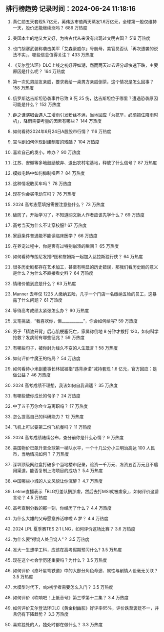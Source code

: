 
## 排行榜趋势 记录时间：2024-06-24 11:18:16
  
  1. 黄仁勋五天套现5.7亿元，英伟达市值两天蒸发1.6万亿元，全球第一股仅维持一天，股价还能继续涨吗？ 686 万热度
    
  2. 美国本土的地又大又好，为啥古代从来没有出现过文明古国？ 519 万热度
    
  3. 也门胡塞武装称袭击美军「艾森豪威尔」号航母，美官员否认「再次遭袭的说法不实」，哪些信息值得关注？ 433 万热度
    
  4. 《艾尔登法环》DLC上线之初好评如潮，然而两天过去评分却快速下跌，主要原因是什么呢？ 164 万热度
    
  5. 第一次见男朋友亲戚，要求我给一桌男方亲戚倒茶，这个情况是怎么回事？ 158 万热度
    
  6. 俄罗斯达吉斯坦恐袭事件已致 9 死 25 伤，达吉斯坦位于哪里？遭遇恐袭原因可能是什么？ 152 万热度
    
  7. 薛之谦演唱会遇人工增雨引发粉丝不满，当地回应「为抗旱，必须抓住降雨时机」，降雨需要考量的因素有哪些？ 144 万热度
    
  8. 如何看待2024年6月24日A股股市行情？ 116 万热度
    
  9. 宫斗剧如何体现封建制度的残酷？ 104 万热度
    
  10. 喜欢自己的发小，咋办？ 90 万热度
    
  11. 江苏、安徽等多地鼓励放弃、退出农村宅基地，释放了什么信号？ 87 万热度
    
  12. 模拟电路中如何抑制噪声？ 84 万热度
    
  13. 这种情况敢买车吗？ 78 万热度
    
  14. 现在你会买电动车吗？ 76 万热度
    
  15. 2024 高考志愿填报需要注意些什么？ 73 万热度
    
  16. 破防了，开始学习了，不知道网文新人作者应该先学什么？ 69 万热度
    
  17. 高考当天为什么不让穿校服? 67 万热度
    
  18. 家庭条件普通能不能读临床医学？ 66 万热度
    
  19. 在养宠过程中，你是否有过特别崩溃的瞬间？ 65 万热度
    
  20. 如何看待布朗尼发推P图和詹姆斯一起加入达拉斯独行侠？ 64 万热度
    
  21. 很多历史剧都存在艺术加工，甚至有明显的历史错误，那我们看历史剧的意义是什么？为什么不直接看史料？ 64 万热度
    
  22. 情绪价值到底是什么？ 63 万热度
    
  23. Manner 去年仅 1225 人缴纳五险，几乎一个门店一名缴纳五险的员工，这暴露了什么问题？ 61 万热度
    
  24. 等待高考成绩太紧张怎么办？ 60 万热度
    
  25. 文笔挑战，“我喜欢你，但___________”，你会如何续写? 59 万热度
    
  26. 男子「精油开背」后心肌梗塞死亡，家属称倒地 8 分钟才拨打 120，如何科学抢救？发病前有哪些征兆？ 59 万热度
    
  27. 有哪些句子，被你封为经久不变的人生箴言 ? 58 万热度
    
  28. 如何评价牛魔王的结局？ 54 万热度
    
  29. 如何看待小米副董事长林斌被指“违背承诺”减持套现 1.6 亿元，官方回应：是做公益？ 46 万热度
    
  30. 2024 高考成绩不理想，我该如何自我调适？ 35 万热度
    
  31. 有哪些使你成长的句子？ 24 万热度
    
  32. 中了五千万你会立马离职吗？ 17 万热度
    
  33. 怎么提高自己的科研能力？ 12 万热度
    
  34. 飞机上可以要第二份飞机餐吗？ 11 万热度
    
  35. 2024 高考成绩陆续公布，查分前你是什么心情？ 9 万热度
    
  36. 美国物价已飙升至全球第一梯队水平，一个十几公分小三明治高达 100 人民币，当地情况如何？ 7 万热度
    
  37. 深圳顶级网红盘打破多个当地楼市纪录，验资一千万元、冻资五百万元且不启用渠道，能否复制上海项目的成功？ 5.4 万热度
    
  38. 中国哪些小城的人文风貌让你沉醉？ 4.7 万热度
    
  39. Letme直播表示「BLG打差队搁那虐，然后去打MSI就被虐泉」，如何评价这番言论？ 4.5 万热度
    
  40. 高考查到分数的那一刻，你经历了什么？ 4.4 万热度
    
  41. 为什么大雄的父母愿意养活哆啦 A 梦？ 4.4 万热度
    
  42. 2024 LPL 夏季赛TES 2:1 LNG，如何评价这场比赛？ 3.6 万热度
    
  43. 为什么要“得饶人处且饶人”？ 3.5 万热度
    
  44. 准大一生想学工科，应该在高考假期预习什么? 3.5 万热度
    
  45. 现在这个社会学历还重要吗？为什么？ 3.5 万热度
    
  46. 如何评价《崩坏星穹铁道》中的大部分角色命途、属性与剧情人设毫无关联？ 3.5 万热度
    
  47. 大模型时代下，nlp初学者需要怎么入门？ 3.5 万热度
    
  48. 如何评价《吹响吧！上低音号》第三季第十二集？ 3.4 万热度
    
  49. 如何评价艾尔登法环DLC《黄金树幽影》好评率65%，评价跌至褒贬不一，并且仍有下降趋势？ 3.3 万热度
    
  50. 喜欢独处的人，独处时都在做什么？ 3.3 万热度
    